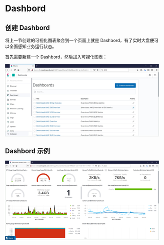 # Dashbord


## 创建 Dashbord

将上一节创建的可视化图表聚合到一个页面上就是 Dashbord，有了实时大盘便可以全面感知业务运行状态。

首先需要新建一个 Dashbord，然后加入可视化图表：

![](../imgs/kibana-create-dashbord.jpg)

## Dashbord 示例

![Dashbord](../imgs/kibana-dashbord.png)